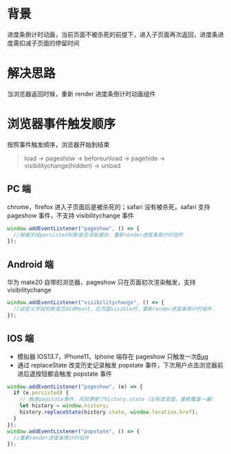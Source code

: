 # 背景

进度条倒计时动画，当前页面不被杀死的前提下，进入子页面再次返回，进度条进度需扣减子页面的停留时间

# 解决思路

当浏览器返回时候，重新 render 进度条倒计时动画组件

# 浏览器事件触发顺序

按照事件触发顺序，浏览器开始到结束

> load -> pageshow -> beforeunload -> pagehide -> visibilitychange(hidden) -> unload

## PC 端

chrome，firefox 进入子页面后是被杀死的；safari 没有被杀死，safari 支持 pageshow 事件，不支持 visibilitychange 事件

```javascript
window.addEventListener("pageshow", () => {
  //根据字段persisted判断是否读取缓存，重新render进度条倒计时组件
});
```

## Android 端

华为 mate20 自带的浏览器，pageshow 只在页面初次渲染触发，支持 visibilitychange

```javascript
window.addEventListener("visibilitychange", () => {
  //自定义字段判断是否didMount，在页面visible时，重新render进度条倒计时组件
});
```

## IOS 端

* 模拟器 IOS13.7，IPhone11，Iphone 端存在 pageshow 只触发一次[Bug](https://bugs.webkit.org/show_bug.cgi?id=156356)
* 通过 replaceState 改变历史记录触发 popstate 事件，下次用户点击浏览器前进后退按钮都会触发 popstate 事件

```javascript
window.addEventListener("pageshow", (e) => {
  if (e.persisted) {
    // 触发popstate事件，风险更新了history.state（没有改变值，重新覆盖一遍）
    let history = window.history;
    history.replaceState(history.state, window.location.href);
  }
});
window.addEventListener("popstate", () => {
  //重新render进度条倒计时组件
});
```
